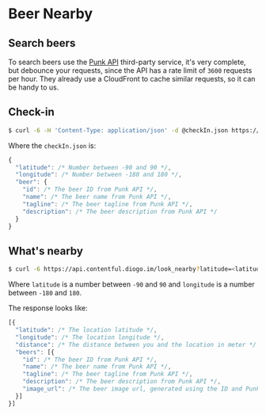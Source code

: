 # Beer Nearby

## Search beers

To search beers use the [Punk API](https://punkapi.com) third-party service, it's very complete, but debounce your requests, since the API has a rate limit of `3600` requests per hour. They already use a CloudFront to cache similar requests, so it can be handy to us.

## Check-in

```sh
$ curl -6 -H 'Content-Type: application/json' -d @checkIn.json https://api.contentful.diogo.im/check_in
```

Where the `checkIn.json` is:

```js
{
  "latitude": /* Number between -90 and 90 */,
  "longitude": /* Number between -180 and 180 */,
  "beer": {
    "id": /* The beer ID from Punk API */,
    "name": /* The beer name from Punk API */,
    "tagline": /* The beer tagline from Punk API */,
    "description": /* The beer description from Punk API */
  }
}
```

## What's nearby

```sh
$ curl -6 https://api.contentful.diogo.im/look_nearby?latitude=<latitude>&longitude=<longitude>
```

Where `latitude` is a number between `-90` and `90` and `longitude` is a number between `-180` and `180`.

The response looks like:

```js
[{
  "latitude": /* The location latitude */,
  "longitude": /* The location longitude */,
  "distance": /* The distance between you and the location in meter */,
  "beers": [{
    "id": /* The beer ID from Punk API */,
    "name": /* The beer name from Punk API */,
    "tagline": /* The beer tagline from Punk API */,
    "description": /* The beer description from Punk API */,
    "image_url": /* The beer image url, generated using the ID and Punk API */,
  }]
}]
```
